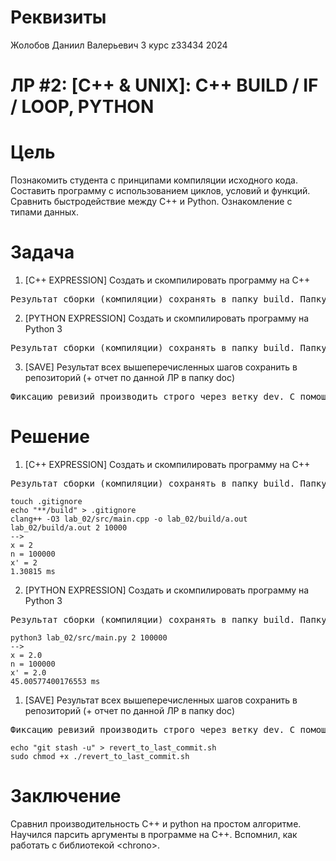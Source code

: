 # Реквизиты
Жолобов Даниил Валерьевич
3 курс
z33434
2024
# ЛР #2: [C++ & UNIX]: C++ BUILD / IF / LOOP, PYTHON

# Цель

Познакомить студента с принципами компиляции исходного кода. Составить программу с использованием циклов, условий и функций. Сравнить быстродействие между C++ и Python. Ознакомление с типами данных.

# Задача

1. [С++ EXPRESSION] Создать и скомпилировать программу на C++
<pre>
Результат сборки (компиляции) сохранять в папку build. Папку build сделать игнорируемой для GIT. Программа должна получать на вход число – это количество итераций для выполнения расчета. В рамках итерации выполнять следующее вычисление: x^2-x^2+x*4-x*5+x+x. Вычисление выполнять в виде отдельной от main функции, которая будет вызвана циклически из main. Фиксировать время выполнения программы, затрачиваемое на расчет выражения n раз (n задается в консоли перед вычислением). Предусмотреть дополнительный цикл на повторную итерацию запуска программы вычислений. Если было введено не число, то завершить выполнение программы.
</pre>

2. [PYTHON EXPRESSION] Создать и скомпилировать программу на Python 3
<pre>
Результат сборки (компиляции) сохранять в папку build. Папку build сделать игнорируемой для GIT. Программа должна получать на вход число – это количество итераций для выполнения расчета. В рамках итерации выполнять следующее вычисление: x^2-x^2+x*4-x*5+x+x. Вычисление выполнять в виде отдельной от main функции, которая будет вызвана циклически из main. Фиксировать время выполнения программы, затрачиваемое на расчет выражения n раз (n задается в консоли перед вычислением). Предусмотреть дополнительный цикл на повторную итерацию запуска программы вычислений. Если было введено не число, то завершить выполнение программы.
</pre>
  
3. [SAVE] Результат всех вышеперечисленных шагов сохранить в репозиторий (+ отчет по данной ЛР в папку doc)
<pre>
Фиксацию ревизий производить строго через ветку dev. С помощью скриптов накатить ревизии на stg и на prd. Скрипты разместить в корне репозитория. Также создать скрипты по возврату к виду текущей ревизии (даже если в папке имеются несохраненные изменения + новые файлы).
</pre>

# Решение


1. [С++ EXPRESSION] Создать и скомпилировать программу на C++
<pre>
Результат сборки (компиляции) сохранять в папку build. Папку build сделать игнорируемой для GIT. Программа должна получать на вход число – это количество итераций для выполнения расчета. В рамках итерации выполнять следующее вычисление: x^2-x^2+x*4-x*5+x+x. Вычисление выполнять в виде отдельной от main функции, которая будет вызвана циклически из main. Фиксировать время выполнения программы, затрачиваемое на расчет выражения n раз (n задается в консоли перед вычислением). Предусмотреть дополнительный цикл на повторную итерацию запуска программы вычислений. Если было введено не число, то завершить выполнение программы.
</pre>

```
touch .gitignore
echo "**/build" > .gitignore
clang++ -O3 lab_02/src/main.cpp -o lab_02/build/a.out
lab_02/build/a.out 2 10000
-->
x = 2
n = 100000
x' = 2
1.30815 ms
```

2. [PYTHON EXPRESSION] Создать и скомпилировать программу на Python 3
<pre>
Результат сборки (компиляции) сохранять в папку build. Папку build сделать игнорируемой для GIT. Программа должна получать на вход число – это количество итераций для выполнения расчета. В рамках итерации выполнять следующее вычисление: x^2-x^2+x*4-x*5+x+x. Вычисление выполнять в виде отдельной от main функции, которая будет вызвана циклически из main. Фиксировать время выполнения программы, затрачиваемое на расчет выражения n раз (n задается в консоли перед вычислением). Предусмотреть дополнительный цикл на повторную итерацию запуска программы вычислений. Если было введено не число, то завершить выполнение программы.
</pre>

```
python3 lab_02/src/main.py 2 100000
-->
x = 2.0
n = 100000
x' = 2.0
45.00577400176553 ms
```

1. [SAVE] Результат всех вышеперечисленных шагов сохранить в репозиторий (+ отчет по данной ЛР в папку doc)
<pre>
Фиксацию ревизий производить строго через ветку dev. С помощью скриптов накатить ревизии на stg и на prd. Скрипты разместить в корне репозитория. Также создать скрипты по возврату к виду текущей ревизии (даже если в папке имеются несохраненные изменения + новые файлы).
</pre>
```
echo "git stash -u" > revert_to_last_commit.sh
sudo chmod +x ./revert_to_last_commit.sh
```
# Заключение

Сравнил производительность C++ и python на простом алгоритме. Научился парсить аргументы в программе на C++. Вспомнил, как работать с библиотекой \<chrono\>.